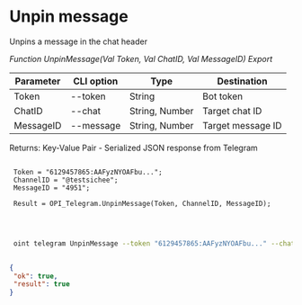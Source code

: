 ﻿---
sidebar_position: 5
---

# Unpin message
 Unpins a message in the chat header


*Function UnpinMessage(Val Token, Val ChatID, Val MessageID) Export*

 | Parameter | CLI option | Type | Destination |
 |-|-|-|-|
 | Token | --token | String | Bot token |
 | ChatID | --chat | String, Number | Target chat ID |
 | MessageID | --message | String, Number | Target message ID |

 
 Returns: Key-Value Pair - Serialized JSON response from Telegram

```bsl title="Code example"
	
 Token = "6129457865:AAFyzNYOAFbu...";
 ChannelID = "@testsichee";
 MessageID = "4951";
 
 Result = OPI_Telegram.UnpinMessage(Token, ChannelID, MessageID);

	
```

```sh title="CLI command example"
 
 oint telegram UnpinMessage --token "6129457865:AAFyzNYOAFbu..." --chat %chat% --message "4951"


```


```json title="Result"

{
 "ok": true,
 "result": true
}

```
